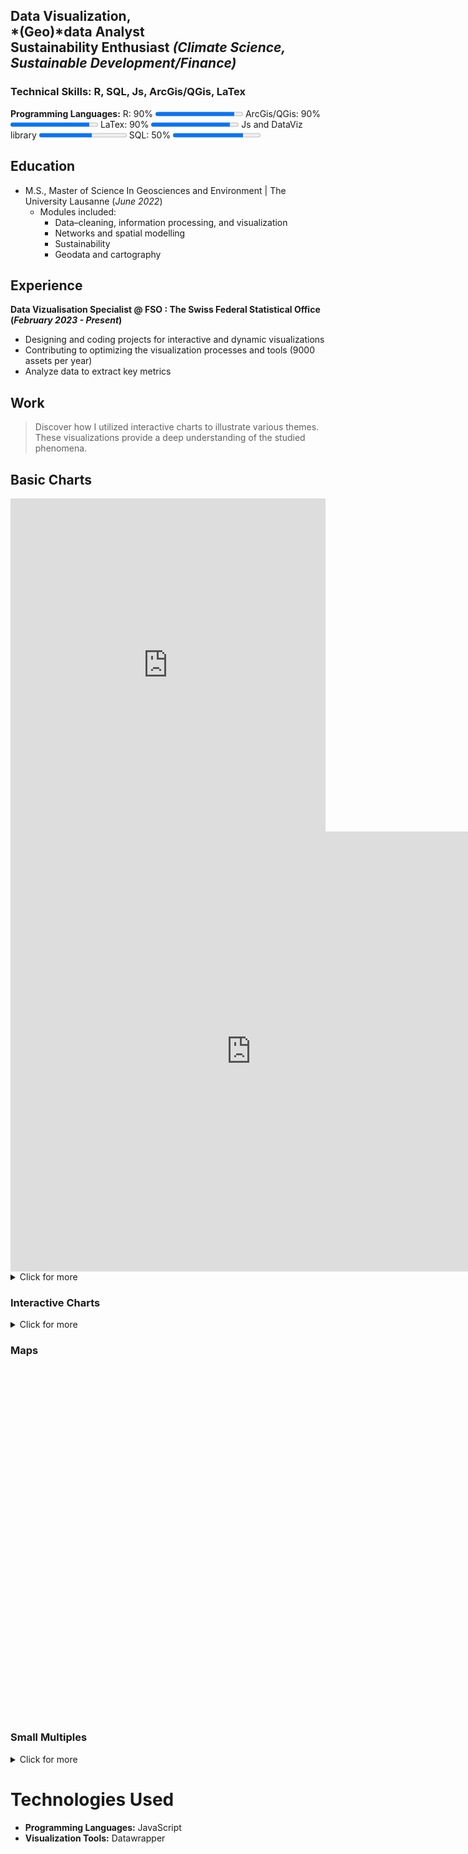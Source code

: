 [//]: # (graphiquers BFS vérifiés jusqu'au prodima 11 compris https://app.datawrapper.de/table/ae1pZ/publish https://app.datawrapper.de/chart/t0rMw/visualize#refine https://app.datawrapper.de/chart/3COvj/visualize#refine)
## Data Visualization, <br>*(Geo)*data Analyst <br>Sustainability Enthusiast *(Climate Science, Sustainable Development/Finance)*

### Technical Skills: R, SQL, Js, ArcGis/QGis, LaTex
**Programming Languages:**
R: 90% <progress value="90" max="100"></progress>
ArcGis/QGis: 90% <progress value="90" max="100"></progress>
LaTex: 90% <progress value="90" max="100"></progress>
Js and DataViz library <progress value="60" max="100"></progress>
SQL: 50% <progress value="80" max="100"></progress>


## Education
- M.S., Master of Science In Geosciences and Environment | The University Lausanne (_June 2022_)	 
  - Modules included:
    - Data–cleaning, information processing, and visualization
    - Networks and spatial modelling
    - Sustainability 
    - Geodata and cartography			        		


## Experience
**Data Vizualisation Specialist @ FSO : The Swiss Federal Statistical Office (_February 2023 - Present_)**
- Designing and coding projects for interactive and dynamic visualizations
- Contributing to optimizing the visualization processes and tools (9000 assets per year)
- Analyze data to extract key metrics

## Work
> Discover how I utilized interactive charts to illustrate various themes. These visualizations provide a deep understanding of the studied phenomena.

## Basic Charts
<iframe title="Public expenditure by function, 2021" aria-label="Table" id="datawrapper-chart-60vzP" src="https://datawrapper.dwcdn.net/2a495a032a1cf8425a4152287cd52f25/5/" scrolling="no" frameborder="0" style="width: 0; min-width: 100% !important; border: none;" height="533" data-external="1"></iframe><script type="text/javascript">!function(){"use strict";window.addEventListener("message",(function(a){if(void 0!==a.data["datawrapper-height"]){var e=document.querySelectorAll("iframe");for(var t in a.data["datawrapper-height"])for(var r=0;r<e.length;r++)if(e[r].contentWindow===a.source){var i=a.data["datawrapper-height"][t]+"px";e[r].style.height=i}}}))}();</script>

[//]: # (<div style="min-height:533px"><script type="text/javascript" defer src="https://datawrapper.dwcdn.net/2a495a032a1cf8425a4152287cd52f25/5/embed.js?v=5" charset="utf-8"></script><noscript><img src="https://datawrapper.dwcdn.net/2a495a032a1cf8425a4152287cd52f25/5/full.png" alt="" /></noscript></div>)

 <iframe title="Différences de revenu médian après contrôle des variables sociodémographiques
" aria-label="Diagramme en barres" id="datawrapper-chart-2jv3Z" src="https://datawrapper.dwcdn.net/6f4461a8fe4a9032a203ba4a9afc6e93/10/" scrolling="no" frameborder="0" style="border: none;" width="770" height="704" data-external="1"></iframe>
<details>
   <summary>Click for more</summary>
  
<div style="min-height:477px"><script type="text/javascript" defer src="https://datawrapper.dwcdn.net/86caa122100936139cf91db2d2eb3a91/4/embed.js?v=4" charset="utf-8"></script><noscript><img src="https://datawrapper.dwcdn.net/86caa122100936139cf91db2d2eb3a91/4/full.png" alt="" /></noscript></div>

<div style="min-height:624px"><script type="text/javascript" defer src="https://datawrapper.dwcdn.net/0fb6d3928c2826fdc74284a3d7d2bf7f/1/embed.js?v=1" charset="utf-8"></script><noscript><img src="https://datawrapper.dwcdn.net/0fb6d3928c2826fdc74284a3d7d2bf7f/1/full.png" alt="" /></noscript></div>
  
<iframe title="Part des personnes présentant une forte routine dans l'emploi, selon le sexe, l'âge, la nationalité et la formation, en 2022" aria-label="Diagramme en barres" id="datawrapper-chart-8ijFS" src="https://datawrapper.dwcdn.net/878d7d38e18b6b5a87fe5e0751839964/7/" scrolling="no" frameborder="0" style="border: none;" width="550" height="638" data-external="1"></iframe>

<div style="min-height:507px"><script type="text/javascript" defer src="https://datawrapper.dwcdn.net/40db8e4fbf23471c261bf2077c2bd1f4/1/embed.js?v=1" charset="utf-8"></script><noscript><img src="https://datawrapper.dwcdn.net/40db8e4fbf23471c261bf2077c2bd1f4/1/full.png" alt="" /></noscript></div>

<div style="min-height:429px"><script type="text/javascript" defer src="https://datawrapper.dwcdn.net/3001d542b663e94d8d62b435a7987aef/1/embed.js?v=1" charset="utf-8"></script><noscript><img src="https://datawrapper.dwcdn.net/3001d542b663e94d8d62b435a7987aef/1/full.png" alt="" /></noscript></div>

</details>

### Interactive Charts
 <div class="bfsviz-widget" data-vizid="gd-05.06.03.01.03" data-lang="en" data-state-quartal="vorquartal" data-state-typ="total" data-state-region="geoscope1" data-state-ENV="desktop"></div><script async src="https://viz.bfs.admin.ch/libs/viz-bfs/dynvis/dynvis-v0.7/widget-v1.3.6/widget.js"></script>
<div class="bfsviz-widget" data-vizid="gd-02.02-01" data-lang="fr" data-state-year="1979/85" data-state-region="CH" data-state-ENV="desktop"></div> <script async src="https://viz.bfs.admin.ch/https://viz.bfs.admin.ch/libs/viz-bfs/widget/widget-v1.3.4.js"></script>

<details>
  <summary>Click for more</summary>
  <div class="bfsviz-widget" data-vizid="gd-14.03.04.03-wr-3" data-lang="en" data-state-ENV="desktop"></div><script async src="https://viz.bfs.admin.ch/libs/viz-bfs/dynvis/dynvis-v0.7/widget-v1.3.6/widget.js"></script>
  <div class="bfsviz-widget" data-vizid="gd-02.02-04-UF" data-lang="fr" data-state-region="CH" data-state-ENV="desktop"></div><script async src="https://viz.bfs.admin.ch/libs/viz-bfs/dynvis/dynvis-v0.7/widget-v1.3.6/widget.js"></script>
  <div class="bfsviz-widget" data-vizid="gd-05.06.03.01.02" data-lang="fr" data-state-typ="[&#34;total&#34;,&#34;efh&#34;,&#34;egw&#34;]" data-state-region="geoscope1" data-state-ENV="desktop"></div><script async src="https://viz.bfs.admin.ch/libs/viz-bfs/dynvis/dynvis-v0.7/widget-v1.3.6/widget.js"></script>
  <div class="bfsviz-widget" data-vizid="gd-19.02.04.01.07" data-lang="fr" data-state-category="minderjahrige" data-state-ENV="desktop"></div><script async src="https://viz.bfs.admin.ch/libs/viz-bfs/dynvis/dynvis-v0.7/widget-v1.3.6/widget.js"></script>
</details>

### Maps
  <div style="min-height:560px"><script type="text/javascript" defer src="https://datawrapper.dwcdn.net/d0add131f4000d30db465143ff411997/5/embed.js?v=5" charset="utf-8"></script><noscript><img src="https://datawrapper.dwcdn.net/d0add131f4000d30db465143ff411997/5/full.png" alt="" /></noscript></div>

### Small Multiples
  <div class="bfsviz-widget" data-vizid="gd-14.03.04.05-wr-5" data-lang="de" data-state-ENV="desktop"></div><script async src="https://viz.bfs.admin.ch/libs/viz-bfs/dynvis/dynvis-v0.7/widget-v1.3.6/widget.js"></script>
<details>
  <summary>Click for more</summary>
   <div class="bfsviz-widget" data-vizid="gd-14.03.04.06-wr-2" data-lang="de" data-state-kanton="[ZH, BE]" data-state-ageGroup="65undmehr" data-state-ENV="desktop"></div><script async src="https://viz.bfs.admin.ch/libs/viz-bfs/dynvis/dynvis-v0.7.23/widget-v1.3.5/widget.js"></script>
<div class="bfsviz-widget" data-vizid="gd-15.06.02-v3" data-lang="en" data-state-level="sek2" data-state-region="[&#34;CH&#34;,&#34;ZH&#34;]" data-state-ENV="desktop"></div><script async src="https://viz.bfs.admin.ch/libs/viz-bfs/dynvis/dynvis-v0.7/widget-v1.3.6/widget.js"></script>
  </details>

# Technologies Used

- **Programming Languages:** JavaScript
- **Visualization Tools:** Datawrapper
